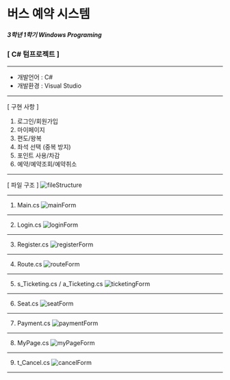 # 버스 예약 시스템
##### 3학년 1학기 Windows Programing
### [ C# 텀프로젝트 ]

---

* 개발언어 : C#
* 개발환경 : Visual Studio

---

[ 구현 사항 ]
1. 로그인/회원가입
2. 마이페이지
3. 편도/왕복
4. 좌석 선택 (중복 방지)
5. 포인트 사용/차감
6. 예약/예약조회/예약취소

---

[ 파일 구조 ]
![fileStructure](./images/fileStruct.png)

---
1. Main.cs
![mainForm](./images/mainForm.png)
---
2. Login.cs
![loginForm](./images/LoginForm.png)
---
3. Register.cs
![registerForm](./images/RegisterForm.png)
---
4. Route.cs
![routeForm](./images/RouteForm.png)
---
5. s_Ticketing.cs / a_Ticketing.cs
![ticketingForm](./images/s_TicketingForm.png)
---
6. Seat.cs
![seatForm](./images/SeatForm.png)
---
7. Payment.cs
![paymentForm](./images/PaymentForm.png)
---
8. MyPage.cs
![myPageForm](./images/MyPageForm.png)
---
9. t_Cancel.cs
![cancelForm](./images/t_CancelForm.png)
---
